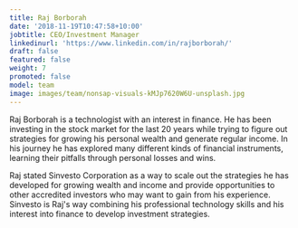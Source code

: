 ```yaml
---
title: Raj Borborah
date: '2018-11-19T10:47:58+10:00'
jobtitle: CEO/Investment Manager
linkedinurl: 'https://www.linkedin.com/in/rajborborah/'
draft: false
featured: false
weight: 7
promoted: false
model: team
image: images/team/nonsap-visuals-kMJp7620W6U-unsplash.jpg
---
```

Raj Borborah is a technologist with an interest in finance. He has been investing in the stock market for the last 20 years while trying to figure out strategies for growing his personal wealth and generate regular income. In his journey he has explored many different kinds of financial instruments, learning their pitfalls through personal losses and wins. 

Raj stated Sinvesto Corporation as a way to scale out the strategies he has developed for growing wealth and income and provide opportunities to other accredited investors who may want to gain from his experience. Sinvesto is Raj's way combining his professional technology skills and his interest into finance to develop investment strategies.
